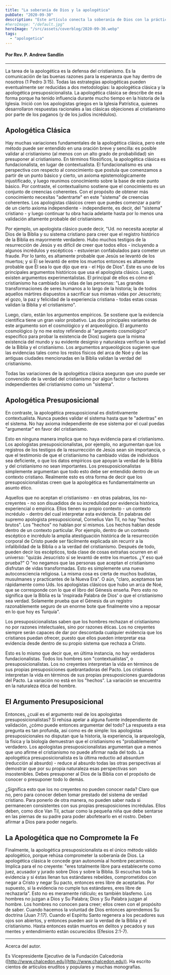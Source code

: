 ```yaml
---
title: "La soberanía de Dios y la apologética"
pubDate: "2020-09-30"
description: "Este artículo conecta la soberanía de Dios con la práctica de la apologética cristiana, argumentando que la defensa de la fe debe descansar en la autoridad y el control absoluto de Dios sobre todas las cosas. Subraya que la apologética es eficaz solo cuando se reconoce la primacía de Dios en todos los aspectos de la vida y el pensamiento."
#heroImage: "/default.jpg"
heroImage: "/src/assets/coverblog/2020-09-30.webp"
tags:
  - "apologetica"
---
```


#### Por Rev. **P. Andrew Sandlin**

---

La tarea de la apologética es la defensa del cristianismo. Es la comunicación de las buenas razones para la esperanza que hay dentro de nosotros (1 Pedro 3:15). Todas las estrategias apologéticas pueden eventualmente ser reducidas a dos metodologías: la apologética clásica y la apologética presuposicionalista. La apologética clásica se describe de esa forma porque ha tenido influencia durante mucho tiempo en la historia de la Iglesia. Inició con los apologistas griegos en la Iglesia Patrística, quienes desarrollaron respuestas racionales a las clásicas objeciones al cristianismo por parte de los paganos (y de los judíos incrédulos).

## **Apologética Clásica**

Hay muchas variaciones fundamentales de la apologética clásica, pero este método puede ser entendido en una oración breve y sencilla: es posible validar al cristianismo (al menos con un alto grado de probabilidad) sin presuponer al cristianismo. En términos filosóficos, la apologética clásica es fundacionalista, en lugar de contextualista. El fundacionalismo es una perspectiva con respecto al conocimiento que postula que comenzamos a partir de un punto básico y cierto, un axioma epistemológicamente injustificado, y luego reunimos conocimiento sobre la base de este punto básico. Por contraste, el contextualismo sostiene que el conocimiento es un conjunto de creencias coherentes. Con el propósito de obtener más conocimiento necesitas "adentrarte" en este "sistema" de creencias coherentes. Los apologistas clásicos creen que puedes comenzar a partir de un cierto axioma independiente - independiente, es decir, del "sistema" cristiano - y luego continuar tu obra hacia adelante hasta por lo menos una validación altamente probable del cristianismo.

Por ejemplo, un apologista clásico puede decir, "Ud. no necesita aceptar al Dios de la Biblia y su sistema cristiano para creer que el registro histórico de la Biblia es mayormente verdadero. Hubo muchos testigos de la resurrección de Jesús y es difícil de creer que todos ellos - incluyendo a algunos incrédulos y escépticos - estuvieran confabulados para cometer un fraude. Por lo tanto, es altamente probable que Jesús se levantó de los muertos; y si Él se levantó de entre los muertos entonces es altamente probable que Él sea lo que dijo que era - el Hijo de Dios". Este es uno de los principales argumentos históricos que usa el apologista clásico. Luego, existen argumentos experimentalistas. El principal de ellos es cómo el cristianismo ha cambiado las vidas de las personas: "Las grandes transformaciones de seres humanos a lo largo de la historia; la de todos aquellos mártires dispuestos a sacrificar sus mismas vidas por Jesucristo; el gozo, la paz y felicidad de la experiencia cristiana - todas estas cosas validan la Biblia y el cristianismo".

Luego, claro, están los argumentos empíricos. Se sostiene que la evidencia científica tiene un gran valor probativo. Las dos principales variantes de este argumento son el cosmológico y el arqueológico. El argumento cosmológico (y no me estoy refiriendo al "argumento cosmológico" específico para probar la existencia de Dios) sugiera que la misma existencia del mundo y su evidente designio y naturaleza verifican la verdad de la Biblia y el cristianismo. Los argumentos arqueológicos sugieren que las evidencias tales como los restos físicos del arca de Noé y de las antiguas ciudades mencionadas en la Biblia validan la verdad del cristianismo.

Todas las variaciones de la apologética clásica aseguran que uno puede ser convencido de la verdad del cristianismo por algún factor o factores independientes del cristianismo como un "sistema".

## **Apologética Presuposicional**

En contraste, la apologética presuposicional es distintivamente contextualista. Nunca puedes validar el sistema hasta que te "adentras" en el sistema. No hay axioma independiente de ese sistema por el cual puedas "argumentar" en favor del cristianismo.

Esto en ninguna manera implica que no haya evidencia para el cristianismo. Los apologistas presuposicionalistas, por ejemplo, no argumentan que los registros de los testigos de la resurrección de Jesús sean sin importancia, o que el testimonio de que el cristianismo ha cambiado vidas de individuos sea deficiente, o que los datos empíricos que apoyan la verdad de la Biblia y del cristianismo no sean importantes. Los presuposicionalistas simplemente argumentan que todo esto debe ser entendido dentro de un contexto cristiano. Realmente esto es otra forma de decir que los presuposicionalistas creen que la apologética es fundamentalmente un asunto ético.

Aquellos que no aceptan el cristianismo - en otras palabras, los no-creyentes - no son disuadidos de su incredulidad por evidencia histórica, experiencial o empírica. Ellos tienen su propio contexto - un contexto incrédulo - dentro del cual interpretar esta evidencia. En palabras del supremo apologista presuposicional, Cornelius Van Til, no hay "hechos brutos". Los "hechos" no hablan por sí mismos. Los hechos hablan desde dentro de un contexto particular. Por ejemplo, dentro de un contexto escéptico e incrédulo la amplia atestiguación histórica de la resurrección corporal de Cristo puede ser fácilmente explicada sin recurrir a la infalibilidad de la Biblia o a la verdad del cristianismo. Después de todo, pueden decir los escépticos, toda clase de cosas extrañas ocurren en el universo: "quizás Jesucristo sí se levantó de entre los muertos. ¿Y eso qué prueba?" O "no negamos que las personas que aceptan el cristianismo disfrutan de vidas transformadas. Esto es simplemente una nueva autoconsciencia religiosa. La misma cosa es cierta de muchos budistas, musulmanes y practicantes de la Nueva Era". O aún, "claro, aceptamos tan rápidamente como Uds. los apologistas clásicos que hubo un arca de Noé, que se corresponde con lo que el libro del Génesis enseña. Pero esto no significa que la Biblia es la 'inspirada Palabra de Dios' o que el cristianismo sea verdad. Solamente prueba que el Génesis da un registro razonablemente seguro de un enorme bote que finalmente vino a reposar en lo que hoy es Turquía".

Los presuposicionalistas saben que los hombres rechazan el cristianismo no por razones intelectuales, sino por razones éticas. Los no creyentes siempre serán capaces de dar por descontada cualquier evidencia que los cristianos puedan ofrecer, puesto que ellos pueden interpretar esa evidencia desde dentro de su propio sistema que rechaza a Cristo.

Esto es lo mismo que decir que, en última instancia, no hay verdaderos fundacionalistas. Todos los hombres son "contextualistas", o presuposicionalistas. Los no creyentes interpretan la vida en términos de sus propias presuposiciones quebrantadoras del Pacto. Los cristianos interpretan la vida en términos de sus propias presuposiciones guardadoras del Pacto. La variación no está en los "hechos". La variación se encuentra en la naturaleza ética del hombre.

## **El Argumento Presuposicional**

Entonces, ¿cuál es el argumento real de los apologistas presuposicionalistas? Si rehúsa apelar a alguna fuente independiente de validación, ¿cómo puede entonces argumentar del todo? La respuesta a esa pregunta es tan profunda, así como es de simple: los apologistas presuposicionales no disputan que la historia, la experiencia, la arqueología, la física y la biología demuestran que el cristianismo es "probablemente" verdadero. Los apologistas presuposicionalistas argumentan que a menos que uno afirme el cristianismo no puede afirmar nada del todo. La apologética presuposicionalista es la última reductio ad absurdum (reducción al absurdo) - reduce al absurdo todas las otras perspectivas al demostrar que por su propia naturaleza esas perspectivas son insostenibles. Debes presuponer al Dios de la Biblia con el propósito de conocer o presuponer todo lo demás.

¿Significa esto que los no creyentes no pueden conocer nada? Claro que no, pero para conocer deben tomar prestado del sistema de verdad cristiano. Para ponerlo de otra manera, no pueden saber nada si permanecen consistentes con sus propias presuposiciones incrédulas. Ellos deben, como dice Van Til, actuar como la pequeña niña que debe sentarse en las piernas de su padre para poder abofetearlo en el rostro. Deben afirmar a Dios para poder negarlo.

## **La Apologética que no Compromete la Fe**

Finalmente, la apologética presuposicionalista es el único método válido apologético, porque rehúsa comprometer la soberanía de Dios. La apologética clásica le concede gran autonomía al hombre pecaminoso. Implica para el no creyente: "eres totalmente libre para establecerte como juez, acusador y jurado sobre Dios y sobre la Biblia. Si escuchas toda la evidencia y si éstas llenan tus estándares rebeldes, comprometidos con negar a Cristo y negar Su pacto, entonces eres libre de aceptarlas. Por supuesto, si la evidencia no cumple tus estándares, eres libre de rechazarla". Esto no es meramente ridículo; es también blasfemo. Los hombres no juzgan a Dios y Su Palabra; Dios y Su Palabra juzgan al hombre. Los hombres no conocen para creer; ellos creen con el propósito de saber. Cuando hacemos la voluntad de Dios entonces aprendemos Su doctrina (Juan 7:17). Cuando el Espíritu Santo regenera a los pecadores sus ojos son abiertos, y entonces pueden asir la verdad de la Biblia y el cristianismo. Hasta entonces están muertos en delitos y pecados y sus mentes y entendimiento están oscurecidos (Efesios 2:1-7).

---

Acerca del autor.

Es Vicepresidente Ejecutivo de la Fundación Calcedonia ([http://www.chalcedon.edu](http://www.chalcedon.edu)). Ha escrito cientos de artículos eruditos y populares y muchas monografías.
